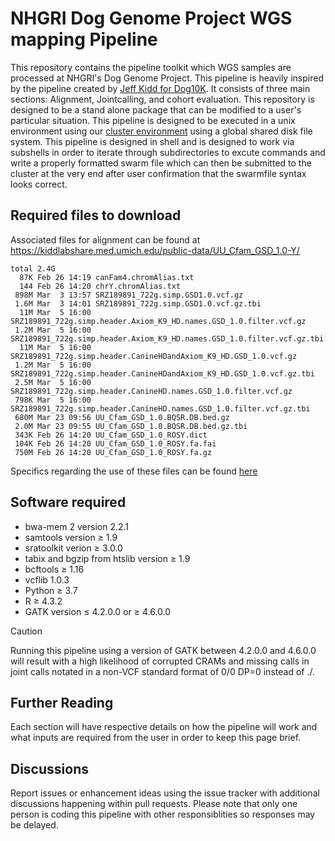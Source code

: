 # NHGRI Dog Genome Project WGS mapping Pipeline

This repository contains the pipeline toolkit which WGS samples are processed at NHGRI's Dog Genome Project. This pipeline is heavily inspired by the pipeline created by [Jeff Kidd for Dog10K](https://github.com/jmkidd/dogmap). It consists of three main sections: Alignment, Jointcalling, and cohort evaluation. This repository is designed to be a stand alone package that can be modified to a user's particular situation. This pipeline is designed to be executed in a unix environment using our [cluster environment](https://hpc.nih.gov/) using a global shared disk file system. This pipeline is designed in shell and is designed to work via subshells in order to iterate through subdirectories to excute commands and write a properly formatted swarm file which can then be submitted to the cluster at the very end after user confirmation that the swarmfile syntax looks correct.

## Required files to download

Associated files for alignment can be found at https://kiddlabshare.med.umich.edu/public-data/UU_Cfam_GSD_1.0-Y/

```
total 2.4G
  87K Feb 26 14:19 canFam4.chromAlias.txt
  144 Feb 26 14:20 chrY.chromAlias.txt
 898M Mar  3 13:57 SRZ189891_722g.simp.GSD1.0.vcf.gz
 1.6M Mar  3 14:01 SRZ189891_722g.simp.GSD1.0.vcf.gz.tbi
  11M Mar  5 16:00 SRZ189891_722g.simp.header.Axiom_K9_HD.names.GSD_1.0.filter.vcf.gz
 1.2M Mar  5 16:00 SRZ189891_722g.simp.header.Axiom_K9_HD.names.GSD_1.0.filter.vcf.gz.tbi
  11M Mar  5 16:00 SRZ189891_722g.simp.header.CanineHDandAxiom_K9_HD.GSD_1.0.vcf.gz
 1.2M Mar  5 16:00 SRZ189891_722g.simp.header.CanineHDandAxiom_K9_HD.GSD_1.0.vcf.gz.tbi
 2.5M Mar  5 16:00 SRZ189891_722g.simp.header.CanineHD.names.GSD_1.0.filter.vcf.gz
 798K Mar  5 16:00 SRZ189891_722g.simp.header.CanineHD.names.GSD_1.0.filter.vcf.gz.tbi
 680M Mar 23 09:56 UU_Cfam_GSD_1.0.BQSR.DB.bed.gz
 2.0M Mar 23 09:55 UU_Cfam_GSD_1.0.BQSR.DB.bed.gz.tbi
 343K Feb 26 14:20 UU_Cfam_GSD_1.0_ROSY.dict
 104K Feb 26 14:20 UU_Cfam_GSD_1.0_ROSY.fa.fai
 750M Feb 26 14:20 UU_Cfam_GSD_1.0_ROSY.fa.gz
```
Specifics regarding the use of these files can be found [here](https://github.com/jmkidd/dogmap/blob/main/README.md)

## Software required

* bwa-mem 2 version 2.2.1
* samtools version ≥ 1.9
* sratoolkit verion ≥ 3.0.0
* tabix and bgzip from htslib version ≥ 1.9
* bcftools ≥ 1.16
* vcflib 1.0.3
* Python ≥ 3.7
* R ≥ 4.3.2
* GATK version ≤ 4.2.0.0 or ≥ 4.6.0.0
>[!CAUTION]
> Running this pipeline using a version of GATK between 4.2.0.0 and 4.6.0.0 will result with a high likelihood of corrupted CRAMs and missing calls in joint calls notated in a non-VCF standard format of 0/0 DP=0 instead of ./.

## Further Reading
Each section will have respective details on how the pipeline will work and what inputs are required from the user in order to keep this page brief.

## Discussions
Report issues or enhancement ideas using the issue tracker with additional discussions happening within pull requests. Please note that only one person is coding this pipeline with other responsiblities so responses may be delayed.
